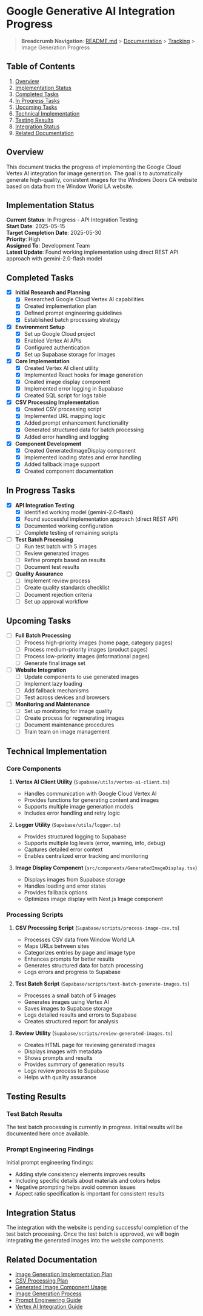 # Google Generative AI Integration Progress

> **Breadcrumb Navigation**: [README.md](../../README.md) > [Documentation](../index.md) > [Tracking](./index.md) > Image Generation Progress

## Table of Contents

1. [Overview](#overview)
2. [Implementation Status](#implementation-status)
3. [Completed Tasks](#completed-tasks)
4. [In Progress Tasks](#in-progress-tasks)
5. [Upcoming Tasks](#upcoming-tasks)
6. [Technical Implementation](#technical-implementation)
7. [Testing Results](#testing-results)
8. [Integration Status](#integration-status)
9. [Related Documentation](#related-documentation)

## Overview

This document tracks the progress of implementing the Google Cloud Vertex AI integration for image generation. The goal is to automatically generate high-quality, consistent images for the Windows Doors CA website based on data from the Window World LA website.

## Implementation Status

**Current Status**: In Progress - API Integration Testing  
**Start Date**: 2025-05-15  
**Target Completion Date**: 2025-05-30  
**Priority**: High  
**Assigned To**: Development Team  
**Latest Update**: Found working implementation using direct REST API approach with gemini-2.0-flash model

## Completed Tasks

- [x] **Initial Research and Planning**
  - [x] Researched Google Cloud Vertex AI capabilities
  - [x] Created implementation plan
  - [x] Defined prompt engineering guidelines
  - [x] Established batch processing strategy

- [x] **Environment Setup**
  - [x] Set up Google Cloud project
  - [x] Enabled Vertex AI APIs
  - [x] Configured authentication
  - [x] Set up Supabase storage for images

- [x] **Core Implementation**
  - [x] Created Vertex AI client utility
  - [x] Implemented React hooks for image generation
  - [x] Created image display component
  - [x] Implemented error logging in Supabase
  - [x] Created SQL script for logs table

- [x] **CSV Processing Implementation**
  - [x] Created CSV processing script
  - [x] Implemented URL mapping logic
  - [x] Added prompt enhancement functionality
  - [x] Generated structured data for batch processing
  - [x] Added error handling and logging

- [x] **Component Development**
  - [x] Created GeneratedImageDisplay component
  - [x] Implemented loading states and error handling
  - [x] Added fallback image support
  - [x] Created component documentation

## In Progress Tasks

- [x] **API Integration Testing**
  - [x] Identified working model (gemini-2.0-flash)
  - [x] Found successful implementation approach (direct REST API)
  - [x] Documented working configuration
  - [ ] Complete testing of remaining scripts

- [ ] **Test Batch Processing**
  - [ ] Run test batch with 5 images
  - [ ] Review generated images
  - [ ] Refine prompts based on results
  - [ ] Document test results

- [ ] **Quality Assurance**
  - [ ] Implement review process
  - [ ] Create quality standards checklist
  - [ ] Document rejection criteria
  - [ ] Set up approval workflow

## Upcoming Tasks

- [ ] **Full Batch Processing**
  - [ ] Process high-priority images (home page, category pages)
  - [ ] Process medium-priority images (product pages)
  - [ ] Process low-priority images (informational pages)
  - [ ] Generate final image set

- [ ] **Website Integration**
  - [ ] Update components to use generated images
  - [ ] Implement lazy loading
  - [ ] Add fallback mechanisms
  - [ ] Test across devices and browsers

- [ ] **Monitoring and Maintenance**
  - [ ] Set up monitoring for image quality
  - [ ] Create process for regenerating images
  - [ ] Document maintenance procedures
  - [ ] Train team on image management

## Technical Implementation

### Core Components

1. **Vertex AI Client Utility** (`Supabase/utils/vertex-ai-client.ts`)

   - Handles communication with Google Cloud Vertex AI
   - Provides functions for generating content and images
   - Supports multiple image generation models
   - Includes error handling and retry logic

2. **Logger Utility** (`Supabase/utils/logger.ts`)
   - Provides structured logging to Supabase
   - Supports multiple log levels (error, warning, info, debug)
   - Captures detailed error context
   - Enables centralized error tracking and monitoring

3. **Image Display Component** (`src/components/GeneratedImageDisplay.tsx`)
   - Displays images from Supabase storage
   - Handles loading and error states
   - Provides fallback options
   - Optimizes image display with Next.js Image component

### Processing Scripts

1. **CSV Processing Script** (`Supabase/scripts/process-image-csv.ts`)
   - Processes CSV data from Window World LA
   - Maps URLs between sites
   - Categorizes entries by page and image type
   - Enhances prompts for better results
   - Generates structured data for batch processing
   - Logs errors and progress to Supabase

2. **Test Batch Script** (`Supabase/scripts/test-batch-generate-images.ts`)
   - Processes a small batch of 5 images
   - Generates images using Vertex AI
   - Saves images to Supabase storage
   - Logs detailed results and errors to Supabase
   - Creates structured report for analysis

3. **Review Utility** (`Supabase/scripts/review-generated-images.ts`)
   - Creates HTML page for reviewing generated images
   - Displays images with metadata
   - Shows prompts and results
   - Provides summary of generation results
   - Logs review process to Supabase
   - Helps with quality assurance

## Testing Results

### Test Batch Results

The test batch processing is currently in progress. Initial results will be documented here once available.

### Prompt Engineering Findings

Initial prompt engineering findings:

- Adding style consistency elements improves results
- Including specific details about materials and colors helps
- Negative prompting helps avoid common issues
- Aspect ratio specification is important for consistent results

## Integration Status

The integration with the website is pending successful completion of the test batch processing. Once the test batch is approved, we will begin integrating the generated images into the website components.

## Related Documentation

- [Image Generation Implementation Plan](../Image%20generation/image-generation-implementation-plan.md)
- [CSV Processing Plan](../Image%20generation/csv-processing-plan.md)
- [Generated Image Component Usage](../Image%20generation/generated-image-component-usage.md)
- [Image Generation Process](../Image%20generation/image-generation-process.md)
- [Prompt Engineering Guide](../Image%20generation/prompt-engineering-guide.md)
- [Vertex AI Integration Guide](../integrations/vertex-ai.md)
